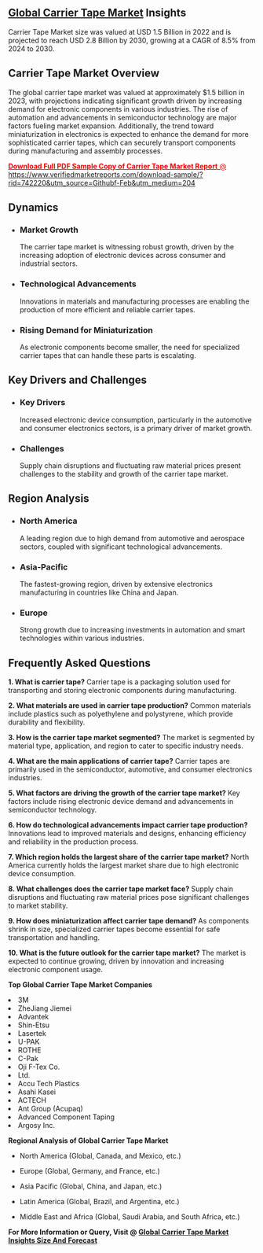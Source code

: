 <h2><a href="https://www.verifiedmarketreports.com/download-sample/?rid=742220&amp;utm_source=Githubf&amp;utm_medium=204" target="_blank">Global Carrier Tape Market</a> Insights</h2><p>Carrier Tape Market size was valued at USD 1.5 Billion in 2022 and is projected to reach USD 2.8 Billion by 2030, growing at a CAGR of 8.5% from 2024 to 2030.</p><p> <h2>Carrier Tape Market Overview</h2> <p>The global carrier tape market was valued at approximately $1.5 billion in 2023, with projections indicating significant growth driven by increasing demand for electronic components in various industries. The rise of automation and advancements in semiconductor technology are major factors fueling market expansion. Additionally, the trend toward miniaturization in electronics is expected to enhance the demand for more sophisticated carrier tapes, which can securely transport components during manufacturing and assembly processes.</p> <p><a href="#download-sample"><p><span class=""><span style="color: #ff0000;"><strong>Download Full PDF Sample Copy of Carrier Tape Market Report</strong> @ </span><a href="https://www.verifiedmarketreports.com/download-sample/?rid=742220&amp;utm_source=Githubf-Feb&amp;utm_medium=204" target="_blank">https://www.verifiedmarketreports.com/download-sample/?rid=742220&amp;utm_source=Githubf-Feb&amp;utm_medium=204</a></span></p></a></p> <h2>Dynamics</h2> <ul> <li> <h3>Market Growth</h3> The carrier tape market is witnessing robust growth, driven by the increasing adoption of electronic devices across consumer and industrial sectors. </li> <li> <h3>Technological Advancements</h3> Innovations in materials and manufacturing processes are enabling the production of more efficient and reliable carrier tapes. </li> <li> <h3>Rising Demand for Miniaturization</h3> As electronic components become smaller, the need for specialized carrier tapes that can handle these parts is escalating. </li> </ul> <h2>Key Drivers and Challenges</h2> <ul> <li> <h3>Key Drivers</h3> Increased electronic device consumption, particularly in the automotive and consumer electronics sectors, is a primary driver of market growth. </li> <li> <h3>Challenges</h3> Supply chain disruptions and fluctuating raw material prices present challenges to the stability and growth of the carrier tape market. </li> </ul> <h2>Region Analysis</h2> <ul> <li> <h3>North America</h3> A leading region due to high demand from automotive and aerospace sectors, coupled with significant technological advancements. </li> <li> <h3>Asia-Pacific</h3> The fastest-growing region, driven by extensive electronics manufacturing in countries like China and Japan. </li> <li> <h3>Europe</h3> Strong growth due to increasing investments in automation and smart technologies within various industries. </li> </ul> <h2>Frequently Asked Questions</h2> <p><strong>1. What is carrier tape?</strong> Carrier tape is a packaging solution used for transporting and storing electronic components during manufacturing.</p> <p><strong>2. What materials are used in carrier tape production?</strong> Common materials include plastics such as polyethylene and polystyrene, which provide durability and flexibility.</p> <p><strong>3. How is the carrier tape market segmented?</strong> The market is segmented by material type, application, and region to cater to specific industry needs.</p> <p><strong>4. What are the main applications of carrier tape?</strong> Carrier tapes are primarily used in the semiconductor, automotive, and consumer electronics industries.</p> <p><strong>5. What factors are driving the growth of the carrier tape market?</strong> Key factors include rising electronic device demand and advancements in semiconductor technology.</p> <p><strong>6. How do technological advancements impact carrier tape production?</strong> Innovations lead to improved materials and designs, enhancing efficiency and reliability in the production process.</p> <p><strong>7. Which region holds the largest share of the carrier tape market?</strong> North America currently holds the largest market share due to high electronic device consumption.</p> <p><strong>8. What challenges does the carrier tape market face?</strong> Supply chain disruptions and fluctuating raw material prices pose significant challenges to market stability.</p> <p><strong>9. How does miniaturization affect carrier tape demand?</strong> As components shrink in size, specialized carrier tapes become essential for safe transportation and handling.</p> <p><strong>10. What is the future outlook for the carrier tape market?</strong> The market is expected to continue growing, driven by innovation and increasing electronic component usage.</p> </p><p><strong>Top Global Carrier Tape Market Companies</strong></p><div data-test-id=""><p><li>3M</li><li> ZheJiang Jiemei</li><li> Advantek</li><li> Shin-Etsu</li><li> Lasertek</li><li> U-PAK</li><li> ROTHE</li><li> C-Pak</li><li> Oji F-Tex Co.</li><li> Ltd.</li><li> Accu Tech Plastics</li><li> Asahi Kasei</li><li> ACTECH</li><li> Ant Group (Acupaq)</li><li> Advanced Component Taping</li><li> Argosy Inc.</li></p><div><strong>Regional Analysis of&nbsp;Global Carrier Tape Market</strong></div><ul><li dir="ltr"><p dir="ltr">North America&nbsp;(Global, Canada, and Mexico, etc.)</p></li><li dir="ltr"><p dir="ltr">Europe (Global, Germany, and France, etc.)</p></li><li dir="ltr"><p dir="ltr">Asia Pacific&nbsp;(Global, China, and Japan, etc.)</p></li><li dir="ltr"><p dir="ltr">Latin America&nbsp;(Global, Brazil, and Argentina, etc.)</p></li><li dir="ltr">Middle East and Africa&nbsp;(Global, Saudi Arabia, and South Africa, etc.)</li></ul><p><strong>For More Information or Query, Visit @&nbsp;</strong><strong><a href="https://www.verifiedmarketreports.com/product/carrier-tape-market/?utm_source=Githubf&amp;utm_medium=204" target="_blank">Global Carrier Tape Market Insights Size And Forecast</a></strong></p></div>
